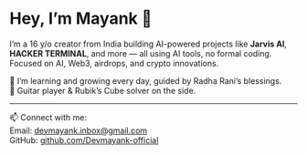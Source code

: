 # Hey, I’m **Mayank** 👋

I’m a 16 y/o creator from India building AI-powered projects like **Jarvis AI**, **HACKER TERMINAL**, and more — all using AI tools, no formal coding.  
Focused on AI, Web3, airdrops, and crypto innovations.  

🌱 I’m learning and growing every day, guided by Radha Rani’s blessings.  
🎸 Guitar player & Rubik’s Cube solver on the side.  

---

📫 Connect with me:  
Email: devmayank.inbox@gmail.com  
GitHub: [github.com/Devmayank-official](https://github.com/Devmayank-official)



